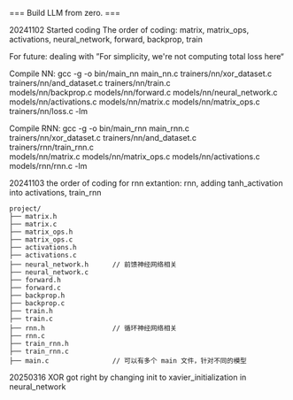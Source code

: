 === Build LLM from zero. ===

20241102
Started coding
The order of coding: matrix, matrix_ops, activations, neural_network, forward, backprop, train

For future: dealing with ”For simplicity, we're not computing total loss here“

Compile NN:
gcc -g -o bin/main_nn main_nn.c trainers/nn/xor_dataset.c trainers/nn/and_dataset.c trainers/nn/train.c \
models/nn/backprop.c models/nn/forward.c models/nn/neural_network.c \
models/nn/activations.c models/nn/matrix.c models/nn/matrix_ops.c trainers/nn/loss.c -lm

Compile RNN:
gcc -g -o bin/main_rnn main_rnn.c \
trainers/nn/xor_dataset.c trainers/nn/and_dataset.c \
trainers/rnn/train_rnn.c \
models/nn/matrix.c  models/nn/matrix_ops.c models/nn/activations.c \
models/rnn/rnn.c -lm

20241103
the order of coding for rnn extantion: rnn, adding tanh_activation into activations, train_rnn

```
project/
├── matrix.h
├── matrix.c
├── matrix_ops.h
├── matrix_ops.c
├── activations.h
├── activations.c
├── neural_network.h      // 前馈神经网络相关
├── neural_network.c
├── forward.h
├── forward.c
├── backprop.h
├── backprop.c
├── train.h
├── train.c
├── rnn.h                 // 循环神经网络相关
├── rnn.c
├── train_rnn.h
├── train_rnn.c
├── main.c                // 可以有多个 main 文件，针对不同的模型
```


20250316 XOR got right by changing init to xavier_initialization in neural_network

